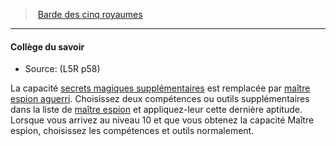 ﻿---
!GenericItem
Name: Collège du savoir
Source: (L5R p58)
Id: l5r_bard_hd.md#collège-du-savoir
ParentLink: l5r_bard_hd.md#barde-des-cinq-royaumes
ParentName: Barde des cinq royaumes
NameLevel: 4
Attributes: {}
AttributesDictionary: >+
  {}

---
> [Barde des cinq royaumes](hd_l5r_bard.md)

---

#### Collège du savoir

- Source: (L5R p58)

La capacité [secrets magiques supplémentaires](hd_bard_knowledge_secrets_magiques_supplementaires.md) est remplacée par [maître espion aguerri](hd_l5r_bard_maitre_espion.md). Choisissez deux compétences ou outils supplémentaires dans la liste de [maître espion](hd_l5r_bard_maitre_espion.md) et appliquez-leur cette dernière aptitude. Lorsque vous arrivez au niveau 10 et que vous obtenez la capacité Maître espion, choisissez les compétences et outils normalement.


